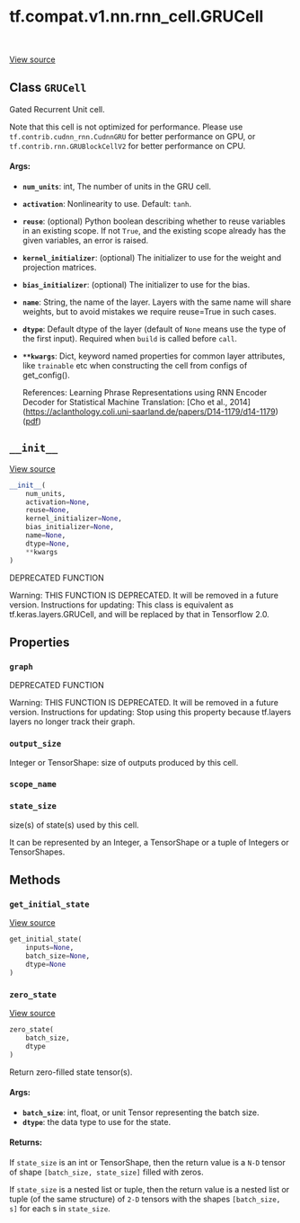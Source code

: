 <div itemscope itemtype="http://developers.google.com/ReferenceObject">
<meta itemprop="name" content="tf.compat.v1.nn.rnn_cell.GRUCell" />
<meta itemprop="path" content="Stable" />
<meta itemprop="property" content="graph"/>
<meta itemprop="property" content="output_size"/>
<meta itemprop="property" content="scope_name"/>
<meta itemprop="property" content="state_size"/>
<meta itemprop="property" content="__init__"/>
<meta itemprop="property" content="get_initial_state"/>
<meta itemprop="property" content="zero_state"/>
</div>

# tf.compat.v1.nn.rnn_cell.GRUCell

<!-- Insert buttons and diff -->

<table class="tfo-notebook-buttons tfo-api" align="left">
</table>

<a target="_blank" href="/code/stable/tensorflow/python/ops/rnn_cell_impl.py">View source</a>



## Class `GRUCell`

Gated Recurrent Unit cell.



<!-- Placeholder for "Used in" -->

Note that this cell is not optimized for performance. Please use
`tf.contrib.cudnn_rnn.CudnnGRU` for better performance on GPU, or
`tf.contrib.rnn.GRUBlockCellV2` for better performance on CPU.

#### Args:


* <b>`num_units`</b>: int, The number of units in the GRU cell.
* <b>`activation`</b>: Nonlinearity to use.  Default: `tanh`.
* <b>`reuse`</b>: (optional) Python boolean describing whether to reuse variables in an
  existing scope.  If not `True`, and the existing scope already has the
  given variables, an error is raised.
* <b>`kernel_initializer`</b>: (optional) The initializer to use for the weight and
  projection matrices.
* <b>`bias_initializer`</b>: (optional) The initializer to use for the bias.
* <b>`name`</b>: String, the name of the layer. Layers with the same name will share
  weights, but to avoid mistakes we require reuse=True in such cases.
* <b>`dtype`</b>: Default dtype of the layer (default of `None` means use the type of
  the first input). Required when `build` is called before `call`.
* <b>`**kwargs`</b>: Dict, keyword named properties for common layer attributes, like
  `trainable` etc when constructing the cell from configs of get_config().

  References:
Learning Phrase Representations using RNN Encoder Decoder for Statistical
Machine Translation:
  [Cho et al., 2014]
  (https://aclanthology.coli.uni-saarland.de/papers/D14-1179/d14-1179)
  ([pdf](http://emnlp2014.org/papers/pdf/EMNLP2014179.pdf))

<h2 id="__init__"><code>__init__</code></h2>

<a target="_blank" href="/code/stable/tensorflow/python/ops/rnn_cell_impl.py">View source</a>

``` python
__init__(
    num_units,
    activation=None,
    reuse=None,
    kernel_initializer=None,
    bias_initializer=None,
    name=None,
    dtype=None,
    **kwargs
)
```

DEPRECATED FUNCTION

Warning: THIS FUNCTION IS DEPRECATED. It will be removed in a future version.
Instructions for updating:
This class is equivalent as tf.keras.layers.GRUCell, and will be replaced by that in Tensorflow 2.0.



## Properties

<h3 id="graph"><code>graph</code></h3>

DEPRECATED FUNCTION

Warning: THIS FUNCTION IS DEPRECATED. It will be removed in a future version.
Instructions for updating:
Stop using this property because tf.layers layers no longer track their graph.

<h3 id="output_size"><code>output_size</code></h3>

Integer or TensorShape: size of outputs produced by this cell.


<h3 id="scope_name"><code>scope_name</code></h3>




<h3 id="state_size"><code>state_size</code></h3>

size(s) of state(s) used by this cell.

It can be represented by an Integer, a TensorShape or a tuple of Integers
or TensorShapes.



## Methods

<h3 id="get_initial_state"><code>get_initial_state</code></h3>

<a target="_blank" href="/code/stable/tensorflow/python/ops/rnn_cell_impl.py">View source</a>

``` python
get_initial_state(
    inputs=None,
    batch_size=None,
    dtype=None
)
```




<h3 id="zero_state"><code>zero_state</code></h3>

<a target="_blank" href="/code/stable/tensorflow/python/ops/rnn_cell_impl.py">View source</a>

``` python
zero_state(
    batch_size,
    dtype
)
```

Return zero-filled state tensor(s).


#### Args:


* <b>`batch_size`</b>: int, float, or unit Tensor representing the batch size.
* <b>`dtype`</b>: the data type to use for the state.


#### Returns:

If `state_size` is an int or TensorShape, then the return value is a
`N-D` tensor of shape `[batch_size, state_size]` filled with zeros.

If `state_size` is a nested list or tuple, then the return value is
a nested list or tuple (of the same structure) of `2-D` tensors with
the shapes `[batch_size, s]` for each s in `state_size`.






